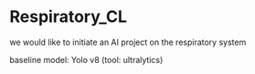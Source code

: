 # Respiratory_CL
we would like to initiate an AI project on the respiratory system

baseline model: Yolo v8 (tool: ultralytics)
